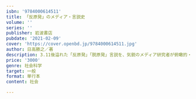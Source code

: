 ```yaml
---
isbn: '9784000614511'
title: 「反原発」のメディア・言説史
volume: ''
series: ''
publisher: 岩波書店
pubdate: '2021-02-09'
cover: 'https://cover.openbd.jp/9784000614511.jpg'
author: 日高勝之／著
description: 3.11後溢れた「反原発」「脱原発」言説を、気鋭のメディア研究者が俯瞰的・相関的に整理・考察。
price: '3000'
genre: 社会科学
target: 一般
format: 単行本
content: 社会

---
```

